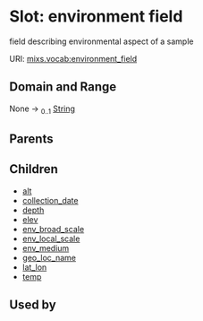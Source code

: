 
# Slot: environment field


field describing environmental aspect of a sample

URI: [mixs.vocab:environment_field](https://w3id.org/mixs/vocab/environment_field)


## Domain and Range

None &#8594;  <sub>0..1</sub> [String](types/String.md)

## Parents


## Children

 *  [alt](alt.md)
 *  [collection_date](collection_date.md)
 *  [depth](depth.md)
 *  [elev](elev.md)
 *  [env_broad_scale](env_broad_scale.md)
 *  [env_local_scale](env_local_scale.md)
 *  [env_medium](env_medium.md)
 *  [geo_loc_name](geo_loc_name.md)
 *  [lat_lon](lat_lon.md)
 *  [temp](temp.md)

## Used by

